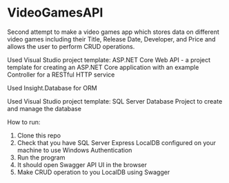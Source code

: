 # VideoGamesAPI

Second attempt to make a video games app which stores data on different video games including their Title, Release Date, Developer, and Price and allows the user to perform CRUD operations.



Used Visual Studio project template: ASP.NET Core Web API - a project template for creating an ASP.NET Core application with an example Controller for a RESTful HTTP service



Used Insight.Database for ORM

Used Visual Studio project template: SQL Server Database Project to create and manage the database



How to run:

1. Clone this repo
2. Check that you have SQL Server Express LocalDB configured on your machine to use Windows Authentication
3. Run the program
4. It should open Swagger API UI in the browser
5. Make CRUD operation to you LocalDB using Swagger